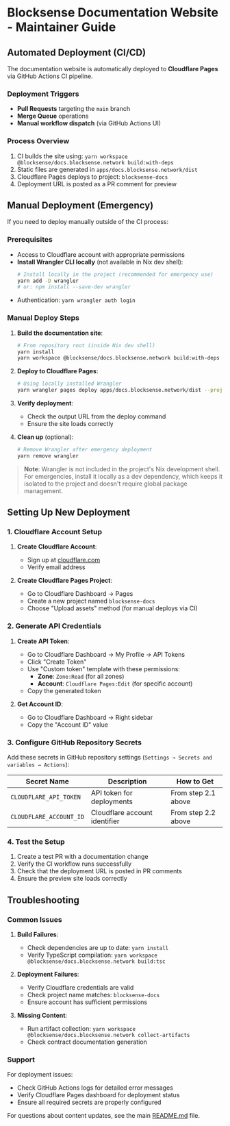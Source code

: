 # Blocksense Documentation Website - Maintainer Guide

## Automated Deployment (CI/CD)

The documentation website is automatically deployed to **Cloudflare Pages** via GitHub Actions CI pipeline.

### Deployment Triggers

- **Pull Requests** targeting the `main` branch
- **Merge Queue** operations
- **Manual workflow dispatch** (via GitHub Actions UI)

### Process Overview

1. CI builds the site using: `yarn workspace @blocksense/docs.blocksense.network build:with-deps`
2. Static files are generated in `apps/docs.blocksense.network/dist`
3. Cloudflare Pages deploys to project: `blocksense-docs`
4. Deployment URL is posted as a PR comment for preview

## Manual Deployment (Emergency)

If you need to deploy manually outside of the CI process:

### Prerequisites

- Access to Cloudflare account with appropriate permissions
- **Install Wrangler CLI locally** (not available in Nix dev shell):
  ```bash
  # Install locally in the project (recommended for emergency use)
  yarn add -D wrangler
  # or: npm install --save-dev wrangler
  ```
- Authentication: `yarn wrangler auth login`

### Manual Deploy Steps

1. **Build the documentation site**:

   ```bash
   # From repository root (inside Nix dev shell)
   yarn install
   yarn workspace @blocksense/docs.blocksense.network build:with-deps
   ```

2. **Deploy to Cloudflare Pages**:

   ```bash
   # Using locally installed Wrangler
   yarn wrangler pages deploy apps/docs.blocksense.network/dist --project-name=blocksense-docs
   ```

3. **Verify deployment**:

   - Check the output URL from the deploy command
   - Ensure the site loads correctly

4. **Clean up** (optional):
   ```bash
   # Remove Wrangler after emergency deployment
   yarn remove wrangler
   ```

> **Note**: Wrangler is not included in the project's Nix development shell. For emergencies, install it locally as a dev dependency, which keeps it isolated to the project and doesn't require global package management.

## Setting Up New Deployment

### 1. Cloudflare Account Setup

1. **Create Cloudflare Account**:

   - Sign up at [cloudflare.com](https://cloudflare.com)
   - Verify email address

2. **Create Cloudflare Pages Project**:
   - Go to Cloudflare Dashboard → Pages
   - Create a new project named `blocksense-docs`
   - Choose "Upload assets" method (for manual deploys via CI)

### 2. Generate API Credentials

1. **Create API Token**:

   - Go to Cloudflare Dashboard → My Profile → API Tokens
   - Click "Create Token"
   - Use "Custom token" template with these permissions:
     - **Zone**: `Zone:Read` (for all zones)
     - **Account**: `Cloudflare Pages:Edit` (for specific account)
   - Copy the generated token

2. **Get Account ID**:
   - Go to Cloudflare Dashboard → Right sidebar
   - Copy the "Account ID" value

### 3. Configure GitHub Repository Secrets

Add these secrets in GitHub repository settings (`Settings → Secrets and variables → Actions`):

| Secret Name             | Description                   | How to Get          |
| ----------------------- | ----------------------------- | ------------------- |
| `CLOUDFLARE_API_TOKEN`  | API token for deployments     | From step 2.1 above |
| `CLOUDFLARE_ACCOUNT_ID` | Cloudflare account identifier | From step 2.2 above |

### 4. Test the Setup

1. Create a test PR with a documentation change
2. Verify the CI workflow runs successfully
3. Check that the deployment URL is posted in PR comments
4. Ensure the preview site loads correctly

## Troubleshooting

### Common Issues

1. **Build Failures**:

   - Check dependencies are up to date: `yarn install`
   - Verify TypeScript compilation: `yarn workspace @blocksense/docs.blocksense.network build:tsc`

2. **Deployment Failures**:

   - Verify Cloudflare credentials are valid
   - Check project name matches: `blocksense-docs`
   - Ensure account has sufficient permissions

3. **Missing Content**:
   - Run artifact collection: `yarn workspace @blocksense/docs.blocksense.network collect-artifacts`
   - Check contract documentation generation

### Support

For deployment issues:

- Check GitHub Actions logs for detailed error messages
- Verify Cloudflare Pages dashboard for deployment status
- Ensure all required secrets are properly configured

For questions about content updates, see the main [README.md](./README.md) file.
